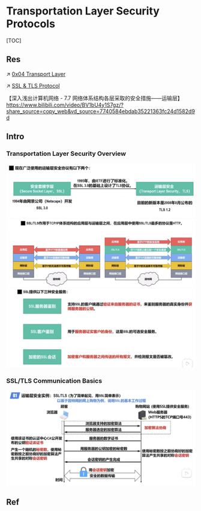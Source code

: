 # Transportation Layer Security Protocols

[TOC]



## Res
↗ [0x04 Transport Layer](../../../../🔑%20CS%20Core/🏎️%20Computer%20Networking%20and%20Communication/📌%20Computer%20Networking%20Basics/0x04%20Transport%20Layer/0x04%20Transport%20Layer.md)

↗ [SSL & TLS Protocol](SSL%20&%20TLS%20Protocol/SSL%20&%20TLS%20Protocol.md)


【深入浅出计算机网络 - 7.7 网络体系结构各层采取的安全措施——运输层】 https://www.bilibili.com/video/BV1bU4y1S7gz/?share_source=copy_web&vd_source=7740584ebdab35221363fc24d1582d9d



## Intro
### Transportation Layer Security Overview
![](../../../../../Assets/Pics/Screenshot%202023-04-01%20at%202.05.16%20PM.png)
![](../../../../../Assets/Pics/Screenshot%202023-04-01%20at%202.05.41%20PM.png)
![](../../../../../Assets/Pics/Screenshot%202023-04-01%20at%202.06.04%20PM.png)


### SSL/TLS Communication Basics
![](../../../../../Assets/Pics/Screenshot%202023-04-01%20at%202.06.57%20PM.png)




## Ref


